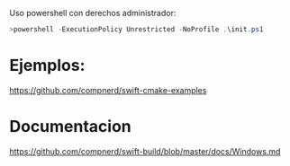 Uso powershell con derechos administrador:
```powershell
>powershell -ExecutionPolicy Unrestricted -NoProfile .\init.ps1
```


Ejemplos:
==========
https://github.com/compnerd/swift-cmake-examples

Documentacion
========
https://github.com/compnerd/swift-build/blob/master/docs/Windows.md
